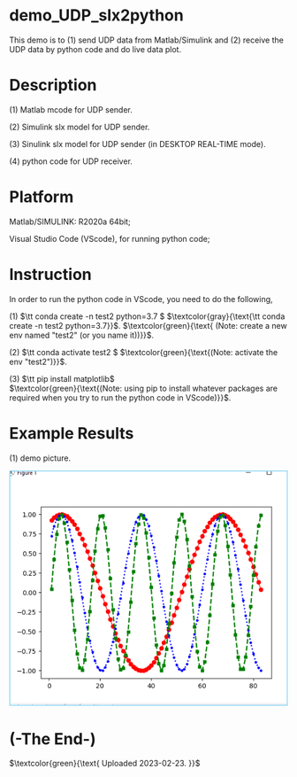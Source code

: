 # demo_UDP_slx2python
This demo is to (1) send UDP data from Matlab/Simulink and (2) receive the UDP data by python code and do live data plot.


# Description
(1) Matlab mcode for UDP sender.

(2) Simulink slx model for UDP sender.

(3) Sinulink slx model for UDP sender (in DESKTOP REAL-TIME mode).

(4) python code for UDP receiver.


# Platform
Matlab/SIMULINK: R2020a 64bit;

Visual Studio Code (VScode), for running python code;


# Instruction
In order to run the python code in VScode, you need to do the following,

(1) $\tt conda create -n test2 python=3.7 $
$\textcolor{gray}{\text{\tt conda create -n test2 python=3.7}}$.
$\textcolor{green}{\text{ (Note: create a new env named "test2" (or you name it))}}$.

(2) $\tt conda activate test2 $
$\textcolor{green}{\text{(Note: activate the env "test2")}}$.

(3) $\tt pip install matplotlib$  
$\textcolor{green}{\text{(Note: using pip to install whatever packages are required when you try to run the python code in VScode)}}$.


# Example Results
(1) demo picture.

![teng4_demo2_example_screenshot_20230223_171019](https://github.com/teng4/demo_UDP_slx2python/blob/main/teng4_demo2_example_screenshot_20230223_171019.png)


# (-The End-)


$\textcolor{green}{\text{ Uploaded 2023-02-23. }}$
